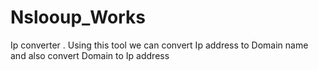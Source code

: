 # Nslooup_Works
 Ip converter . Using this tool we can convert  Ip  address to Domain name  and also  convert Domain to Ip address 
